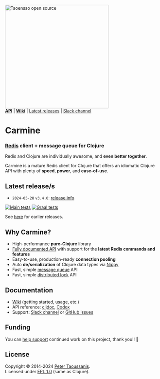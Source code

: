 <a href="https://www.taoensso.com/clojure" title="More stuff by @ptaoussanis at www.taoensso.com"><img src="https://www.taoensso.com/open-source.png" alt="Taoensso open source" width="340"/></a>  
[**API**][cljdoc docs] | [**Wiki**][GitHub wiki] | [Latest releases](#latest-releases) | [Slack channel][]

# Carmine

### [Redis](https://en.wikipedia.org/wiki/Redis) client + message queue for Clojure

Redis and Clojure are individually awesome, and **even better together**.

Carmine is a mature Redis client for Clojure that offers an idiomatic Clojure API with plenty of **speed**, **power**, and **ease-of-use**.

## Latest release/s

- `2024-05-28` `v3.4.0`: [release info](../../releases/tag/v3.4.0)

[![Main tests][Main tests SVG]][Main tests URL]
[![Graal tests][Graal tests SVG]][Graal tests URL]

See [here][GitHub releases] for earlier releases.

## Why Carmine?

- High-performance **pure-Clojure** library
- [Fully documented API](https://cljdoc.org/d/com.taoensso/carmine/CURRENT/api/taoensso.carmine) with support for the **latest Redis commands and features**
- Easy-to-use, production-ready **connection pooling**
- Auto **de/serialization** of Clojure data types via [Nippy](https://www.taoensso.com/nippy)
- Fast, simple [message queue](../../wiki/3-Message-queue) API
- Fast, simple [distributed lock](https://cljdoc.org/d/com.taoensso/carmine/CURRENT/api/taoensso.carmine.locks) API

## Documentation

- [Wiki][GitHub wiki] (getting started, usage, etc.)
- API reference: [cljdoc][cljdoc docs], [Codox][Codox docs]
- Support: [Slack channel][] or [GitHub issues][]

## Funding

You can [help support][sponsor] continued work on this project, thank you!! 🙏

## License

Copyright &copy; 2014-2024 [Peter Taoussanis][].  
Licensed under [EPL 1.0](LICENSE.txt) (same as Clojure).

<!-- Common -->

[GitHub releases]: ../../releases
[GitHub issues]:   ../../issues
[GitHub wiki]:     ../../wiki
[Slack channel]: https://www.taoensso.com/carmine/slack

[Peter Taoussanis]: https://www.taoensso.com
[sponsor]:          https://www.taoensso.com/sponsor

<!-- Project -->

[Codox docs]:   https://taoensso.github.io/carmine/
[cljdoc docs]: https://cljdoc.org/d/com.taoensso/carmine/

[Clojars SVG]: https://img.shields.io/clojars/v/com.taoensso/carmine.svg
[Clojars URL]: https://clojars.org/com.taoensso/carmine

[Main tests SVG]:  https://github.com/taoensso/carmine/actions/workflows/main-tests.yml/badge.svg
[Main tests URL]:  https://github.com/taoensso/carmine/actions/workflows/main-tests.yml
[Graal tests SVG]: https://github.com/taoensso/carmine/actions/workflows/graal-tests.yml/badge.svg
[Graal tests URL]: https://github.com/taoensso/carmine/actions/workflows/graal-tests.yml

